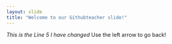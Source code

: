 ```yaml
---
layout: slide
title: "Welcome to our Githubteacher slide!"
---
```

*This is the Line 5 I have changed*
Use the left arrow to go back!
